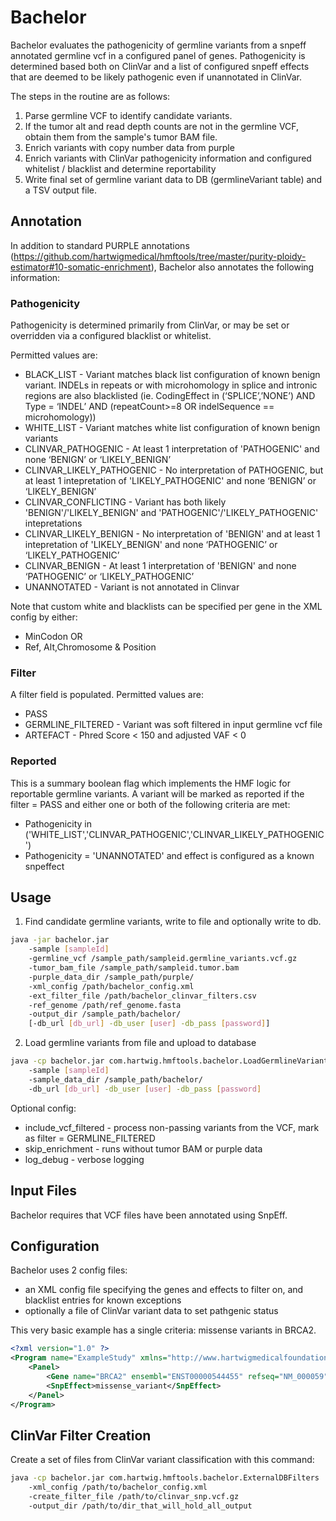 # Bachelor

Bachelor evaluates the pathogenicity of germline variants from a snpeff annotated germline vcf in a configured panel of genes. Pathogenicity is determined based both on ClinVar and a list of configured snpeff effects that are deemed to be likely pathogenic even if unannotated in ClinVar.

The steps in the routine are as follows:
1. Parse germline VCF to identify candidate variants. 
2. If the tumor alt and read depth counts are not in the germline VCF, obtain them from the sample's tumor BAM file.
3. Enrich variants with copy number data from purple
4. Enrich variants with ClinVar pathogenicity information and configured whitelist / blacklist and determine reportability
5. Write final set of germline variant data to DB (germlineVariant table) and a TSV output file.

## Annotation
In addition to standard PURPLE annotations (https://github.com/hartwigmedical/hmftools/tree/master/purity-ploidy-estimator#10-somatic-enrichment), Bachelor also annotates the following information:

### Pathogenicity
Pathogenicity is determined primarily from ClinVar, or may be set or overridden via a configured blacklist or whitelist.  

Permitted values are:

* BLACK_LIST - Variant matches black list configuration of known benign variant. INDELs in repeats or with microhomology in splice and intronic regions are also blacklisted (ie. CodingEffect in (‘SPLICE’,’NONE’) AND Type = ‘INDEL’ AND (repeatCount>=8 OR indelSequence == microhomology))
* WHITE_LIST - Variant matches white list configuration of known benign variants
* CLINVAR_PATHOGENIC - At least 1 interpretation of 'PATHOGENIC' and none ‘BENIGN’ or ‘LIKELY_BENIGN’
* CLINVAR_LIKELY_PATHOGENIC - No interpretation of PATHOGENIC, but at least 1 intepretation of 'LIKELY_PATHOGENIC' and none ‘BENIGN’ or ‘LIKELY_BENIGN’
* CLINVAR_CONFLICTING - Variant has both likely 'BENIGN'/'LIKELY_BENIGN' and 'PATHOGENIC'/'LIKELY_PATHOGENIC' intepretations
* CLINVAR_LIKELY_BENIGN - No interpretation of 'BENIGN' and at least 1 intepretation of 'LIKELY_BENIGN' and none ‘PATHOGENIC’ or ‘LIKELY_PATHOGENIC’
* CLINVAR_BENIGN - At least 1 interpretation of 'BENIGN' and none ‘PATHOGENIC’ or ‘LIKELY_PATHOGENIC’
* UNANNOTATED - Variant is not annotated in Clinvar

Note that custom white and blacklists can be specified per gene in the XML config by either:
- MinCodon OR
- Ref, Alt,Chromosome & Position

### Filter
A filter field is populated. Permitted values are:
* PASS
* GERMLINE_FILTERED - Variant was soft filtered in input germline vcf file
* ARTEFACT - Phred Score < 150 and adjusted VAF < 0

### Reported
This is a summary boolean flag which implements the HMF logic for reportable germline variants. A variant will be marked as reported if the filter = PASS and either one or both of the following criteria are met:
* Pathogenicity in ('WHITE_LIST','CLINVAR_PATHOGENIC','CLINVAR_LIKELY_PATHOGENIC')
* Pathogenicity = 'UNANNOTATED' and effect is configured as a known snpeffect

## Usage
1. Find candidate germline variants, write to file and optionally write to db.

```bash
java -jar bachelor.jar 
    -sample [sampleId] 
    -germline_vcf /sample_path/sampleid.germline_variants.vcf.gz
    -tumor_bam_file /sample_path/sampleid.tumor.bam 
    -purple_data_dir /sample_path/purple/
    -xml_config /path/bachelor_config.xml 
    -ext_filter_file /path/bachelor_clinvar_filters.csv
    -ref_genome /path/ref_genome.fasta 
    -output_dir /sample_path/bachelor/ 
    [-db_url [db_url] -db_user [user] -db_pass [password]] 
```

2. Load germline variants from file and upload to database

```bash
java -cp bachelor.jar com.hartwig.hmftools.bachelor.LoadGermlineVariants 
    -sample [sampleId] 
    -sample_data_dir /sample_path/bachelor/
    -db_url [db_url] -db_user [user] -db_pass [password] 
```

Optional config:
- include_vcf_filtered - process non-passing variants from the VCF, mark as filter = GERMLINE_FILTERED
- skip_enrichment - runs without tumor BAM or purple data
- log_debug - verbose logging


## Input Files
Bachelor requires that VCF files have been annotated using SnpEff.

## Configuration
Bachelor uses 2 config files:
* an XML config file specifying the genes and effects to filter on, and blacklist entries for known exceptions
* optionally a file of ClinVar variant data to set pathgenic status

This very basic example has a single criteria: missense variants in BRCA2.

```xml
<?xml version="1.0" ?>
<Program name="ExampleStudy" xmlns="http://www.hartwigmedicalfoundation.nl/bachelor.xsd">
    <Panel>
        <Gene name="BRCA2" ensembl="ENST00000544455" refseq="NM_000059"/>
        <SnpEffect>missense_variant</SnpEffect>
    </Panel>
</Program>
```


## ClinVar Filter Creation
Create a set of files from ClinVar variant classification with this command:

```bash
java -cp bachelor.jar com.hartwig.hmftools.bachelor.ExternalDBFilters
    -xml_config /path/to/bachelor_config.xml 
    -create_filter_file /path/to/clinvar_snp.vcf.gz 
    -output_dir /path/to/dir_that_will_hold_all_output
```
